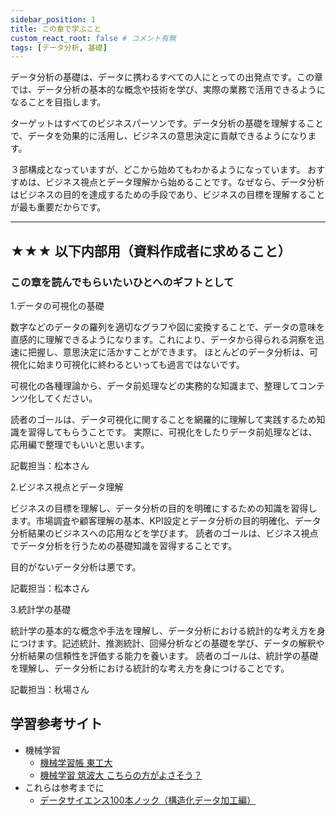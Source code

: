 ```yaml
---
sidebar_position: 1
title: この章で学ぶこと
custom_react_root: false # コメント有無
tags: [データ分析, 基礎]
---
```


データ分析の基礎は、データに携わるすべての人にとっての出発点です。この章では、データ分析の基本的な概念や技術を学び、実際の業務で活用できるようになることを目指します。

ターゲットはすべてのビジネスパーソンです。データ分析の基礎を理解することで、データを効果的に活用し、ビジネスの意思決定に貢献できるようになります。

３部構成となっていますが、どこから始めてもわかるようになっています。
おすすめは、ビジネス視点とデータ理解から始めることです。なぜなら、データ分析はビジネスの目的を達成するための手段であり、ビジネスの目標を理解することが最も重要だからです。

---

## ★★★ 以下内部用（資料作成者に求めること）

### この章を読んでもらいたいひとへのギフトとして

1.データの可視化の基礎

数字などのデータの羅列を適切なグラフや図に変換することで、データの意味を直感的に理解できるようになります。これにより、データから得られる洞察を迅速に把握し、意思決定に活かすことができます。
ほとんどのデータ分析は、可視化に始まり可視化に終わるといっても過言ではないです。

可視化の各種理論から、データ前処理などの実務的な知識まで、整理してコンテンツ化してください。

読者のゴールは、データ可視化に関することを網羅的に理解して実践するため知識を習得してもらうことです。
実際に、可視化をしたりデータ前処理などは、応用編で整理でもいいと思います。

記載担当：松本さん

2.ビジネス視点とデータ理解

ビジネスの目標を理解し、データ分析の目的を明確にするための知識を習得します。市場調査や顧客理解の基本、KPI設定とデータ分析の目的明確化、データ分析結果のビジネスへの応用などを学びます。
読者のゴールは、ビジネス視点でデータ分析を行うための基礎知識を習得することです。

目的がないデータ分析は悪です。

記載担当：松本さん

3.統計学の基礎

統計学の基本的な概念や手法を理解し、データ分析における統計的な考え方を身につけます。記述統計、推測統計、回帰分析などの基礎を学び、データの解釈や分析結果の信頼性を評価する能力を養います。
読者のゴールは、統計学の基礎を理解し、データ分析における統計的な考え方を身につけることです。

記載担当：秋場さん

## 学習参考サイト

- 機械学習
  - [機械学習帳 東工大](https://chokkan.github.io/mlnote/)
  - [機械学習 筑波大 こちらの方がよさそう？](https://ocw.tsukuba.ac.jp/course/systeminformation/machine_learning/)
- これらは参考までに
  - [データサイエンス100本ノック（構造化データ加工編）](https://github.com/The-Japan-DataScientist-Society/100knocks-preprocess)
